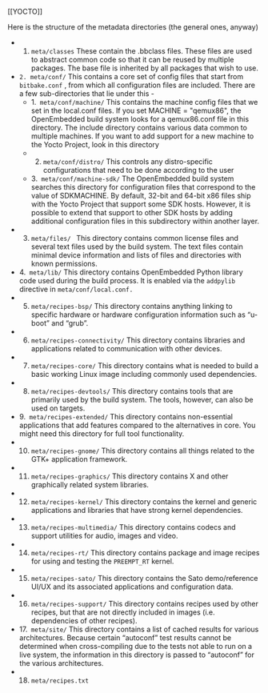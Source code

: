 [[YOCTO]]

Here is the structure of the metadata directories (the general ones, anyway)

- 1. `meta/classes`
  These contain the .bbclass files. These files are used to abstract common code so that it can be reused by multiple packages. The base file is inherited by all packages that wish to use. 
- `2. meta/conf/`
  This contains a core set of config files that start from `bitbake.conf` , from which all configuration files are included. There are a few sub-directories that lie under this - 
  - 1.` meta/conf/machine/`
    This contains the machine config files that we set in the local.conf files. If you set MACHINE = "qemux86", the OpenEmbedded build system looks for a qemux86.conf file in this directory. The include directory contains various data common to multiple machines. If you want to add support for a new machine to the Yocto Project, look in this directory
  - 2. `meta/conf/distro/`
    This controls any distro-specific configurations that need to be done according to the user
  - 3.` meta/conf/machine-sdk/`
    The OpenEmbedded build system searches this directory for configuration files that correspond to the value of SDKMACHINE. By default, 32-bit and 64-bit x86 files ship with the Yocto Project that support some SDK hosts. However, it is possible to extend that support to other SDK hosts by adding additional configuration files in this subdirectory within another layer.
- 3. `meta/files/ `
  This directory contains common license files and several text files used by the build system. The text files contain minimal device information and lists of files and directories with known permissions.
- 4.` meta/lib/`
  This directory contains OpenEmbedded Python library code used during the build process. It is enabled via the `addpylib` directive in `meta/conf/local.conf.`
- 5. `meta/recipes-bsp/`
  This directory contains anything linking to specific hardware or hardware configuration information such as “u-boot” and “grub”.
- 6. `meta/recipes-connectivity/`
  This directory contains libraries and applications related to communication with other devices.
- 7. `meta/recipes-core/`
  This directory contains what is needed to build a basic working Linux image including commonly used dependencies.
- 8. `meta/recipes-devtools/`
  This directory contains tools that are primarily used by the build system. The tools, however, can also be used on targets.
- 9.` meta/recipes-extended/`
  This directory contains non-essential applications that add features compared to the alternatives in core. You might need this directory for full tool functionality.
- 10. `meta/recipes-gnome/`
  This directory contains all things related to the GTK+ application framework.
- 11. `meta/recipes-graphics/`
  This directory contains X and other graphically related system libraries.
- 12. `meta/recipes-kernel/`
  This directory contains the kernel and generic applications and libraries that have strong kernel dependencies.
- 13. `meta/recipes-multimedia/`
  This directory contains codecs and support utilities for audio, images and video.
- 14. `meta/recipes-rt/`
  This directory contains package and image recipes for using and testing the `PREEMPT_RT` kernel.
- 15. `meta/recipes-sato/`
  This directory contains the Sato demo/reference UI/UX and its associated applications and configuration data.
- 16. `meta/recipes-support/`
  This directory contains recipes used by other recipes, but that are not directly included in images (i.e. dependencies of other recipes).
- 17.` meta/site/`
  This directory contains a list of cached results for various architectures. Because certain “autoconf” test results cannot be determined when cross-compiling due to the tests not able to run on a live system, the information in this directory is passed to “autoconf” for the various architectures.
- 18. `meta/recipes.txt`